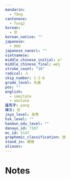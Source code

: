 ```yaml
---
mandarin:
  - fǎng
cantonese:
  - fong2
korean:
  - 방
korean_native: ""
japanese:
  - HOU
japanese_nanori: ""
vietnamese:
middle_chinese_initial: pʰ
middle_chinese_final: ʉɐŋ
stroke_count: "10"
radical: 人
skip_number: 1-2-8
grade_level: 先進
pos: ""
english:
  - immitate
  - emulate
羅馬字: pang
韓文: 팡
joyo_level: 高等
hsk_level: ""
hanmun_edu_level: ""
danayo_id: 7107
mc_id: 5147
graphemic_classification: 放
stand_in: 模倣
aliases:
---
```


# Notes
